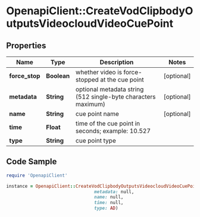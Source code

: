 # OpenapiClient::CreateVodClipbodyOutputsVideocloudVideoCuePoint

## Properties

Name | Type | Description | Notes
------------ | ------------- | ------------- | -------------
**force_stop** | **Boolean** | whether video is force-stopped at the cue point | [optional] 
**metadata** | **String** | optional metadata string (512 single-byte characters maximum) | [optional] 
**name** | **String** | cue point name | [optional] 
**time** | **Float** | time of the cue point in seconds; example: 10.527 | 
**type** | **String** | cue point type | 

## Code Sample

```ruby
require 'OpenapiClient'

instance = OpenapiClient::CreateVodClipbodyOutputsVideocloudVideoCuePoint.new(force_stop: null,
                                 metadata: null,
                                 name: null,
                                 time: null,
                                 type: AD)
```


